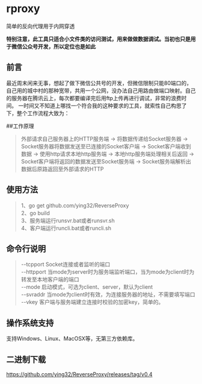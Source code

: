 # rproxy
简单的反向代理用于内网穿透  

**特别注意，此工具只适合小文件类的访问测试，用来做做数据调试。当初也只是用于微信公众号开发，所以定位也是如此** 

## 前言	  
最近周末闲来无事，想起了做下微信公共号的开发，但微信限制只能80端口的，自己用的城中村的那种宽带，共用一个公网，没办法自己用路由做端口映射。自己的服务器在腾讯云上，每次都要编译完后用ftp上传再进行调试，非常的浪费时间。 一时间又不知道上哪找一个符合我的这种要求的工具，就索性自己构思了下，整个工作流程大致为：   

##工作原理  
> 外部请求自己服务器上的HTTP服务端 -> 将数据传递给Socket服务器 -> Socket服务器将数据发送至已连接的Socket客户端 -> Socket客户端收到数据 -> 使用http请求本地http服务端 -> 本地http服务端处理相关后返回 -> Socket客户端将返回的数据发送至Socket服务端 -> Socket服务端解析出数据后原路返回至外部请求的HTTP  
 
## 使用方法  
> 1、go get github.com/ying32/ReverseProxy  
> 2、go build   
> 3、服务端运行runsvr.bat或者runsvr.sh    
> 4、客户端运行runcli.bat或者runcli.sh    

## 命令行说明    
>  --tcpport    Socket连接或者监听的端口   
>  --httpport   当mode为server时为服务端监听端口，当为mode为client时为转发至本地客户端的端口  
>  --mode       启动模式，可选为client、server，默认为client  
>  --svraddr    当mode为client时有效，为连接服务器的地址，不需要填写端口    
>  --vkey       客户端与服务端建立连接时校验的加密key，简单的。

## 操作系统支持  
支持Windows、Linux、MacOSX等，无第三方依赖库。

## 二进制下载
https://github.com/ying32/ReverseProxy/releases/tag/v0.4
